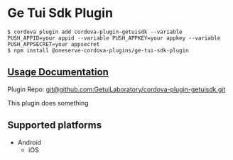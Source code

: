 # Ge Tui Sdk Plugin

```text
$ cordova plugin add cordova-plugin-getuisdk --variable PUSH_APPID=your appid --variable PUSH_APPKEY=your appkey --variable PUSH_APPSECRET=your appsecret
$ npm install @oneserve-cordova-plugins/ge-tui-sdk-plugin
```

## [Usage Documentation](https://oneserve.gitbook.io/oneserve-cordova-plugins/plugins/ge-tui-sdk-plugin/)

Plugin Repo: [git@github.com:GetuiLaboratory/cordova-plugin-getuisdk.git](https://github.com/oneserve/oneserve-cordova-plugins/tree/8516b357edaca8fc543713ba99c42cfde0225f86/docs/plugins/ge-tui-sdk-plugin/git@github.com:GetuiLaboratory/cordova-plugin-getuisdk.git)

This plugin does something

## Supported platforms

* Android
  * iOS

